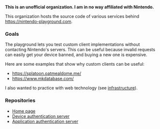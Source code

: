 **This is an unofficial organization. I am in no way affiliated with Nintendo.**

This organization hosts the source code of various services behind https://nintendo-playground.com.

### Goals
The playground lets you test custom client implementations without contacting Nintendo's servers. This can be useful because invalid requests can easily get your device banned, and buying a new one is expensive.

Here are some examples that show why custom clients can be useful:
* https://splatoon.oatmealdome.me/
* https://www.mkdatabase.com/

I also wanted to practice with web technology (see [infrastructure](https://github.com/nintendo-playground/.github/blob/main/profile/infrastructure.md)).

### Repositories
* [Home page](https://github.com/nintendo-playground/home-page)
* [Device authentication server](https://github.com/nintendo-playground/dauth-server)
* [Application authentication server](https://github.com/nintendo-playground/aauth-server)
